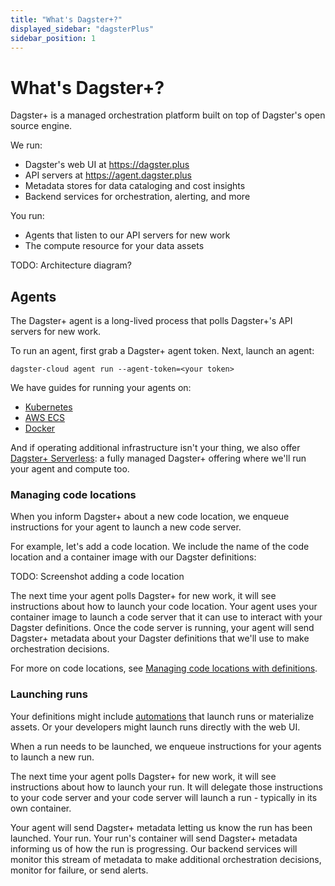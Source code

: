 ```yaml
---
title: "What's Dagster+?"
displayed_sidebar: "dagsterPlus"
sidebar_position: 1
---
```


# What's Dagster+?

Dagster+ is a managed orchestration platform built on top of Dagster's open source engine.

We run:
 - Dagster's web UI at https://dagster.plus
 - API servers at https://agent.dagster.plus
 - Metadata stores for data cataloging and cost insights
 - Backend services for orchestration, alerting, and more

You run:
 - Agents that listen to our API servers for new work
 - The compute resource for  your data assets

TODO: Architecture diagram?

## Agents

The Dagster+ agent is a long-lived process that polls Dagster+'s API servers for new work.

To run an agent, first grab a Dagster+ agent token. Next, launch an agent:

```
dagster-cloud agent run --agent-token=<your token>
```

We have guides for running your agents on:
 - [Kubernetes](guides/deployment/kubernetes)
 - [AWS ECS](/guides/deployment/ecs)
 - [Docker](/guide/deployment/docker)

And if operating additional infrastructure isn't your thing, we also offer [Dagster+ Serverless](/concepts/dagster-plus/deployment/serverless/): a fully managed Dagster+ offering where we'll run your agent and compute too.

### Managing code locations

When you inform Dagster+ about a new code location, we enqueue instructions for your agent to launch a new code server.

For example, let's add a code location. We include the name of the code location and a container image with our Dagster definitions:

TODO: Screenshot adding a code location

The next time your agent polls Dagster+ for new work, it will see instructions about how to launch your code location. Your agent uses your container image to launch a code server that it can use to interact with your Dagster definitions. Once the code server is running, your agent will send Dagster+ metadata about your Dagster definitions that we'll use to make orchestration decisions.

For more on code locations, see [Managing code locations with definitions](/guides/deployment/code-locations.md).

### Launching runs

Your definitions might include [automations](/guides/automation) that launch runs or materialize assets. Or your developers might launch runs directly with the web UI.

When a run needs to be launched, we enqueue instructions for your agents to launch a new run.

The next time your agent polls Dagster+ for new work, it will see instructions about how to launch your run. It will delegate those instructions to your code server and your code server will launch a run - typically in its own container.

Your agent will send Dagster+ metadata letting us know the run has been launched. Your run. Your run's container will send Dagster+ metadata informing us of how the run is progressing. Our backend services will monitor this stream of metadata to make additional orchestration decisions, monitor for failure, or send alerts.
